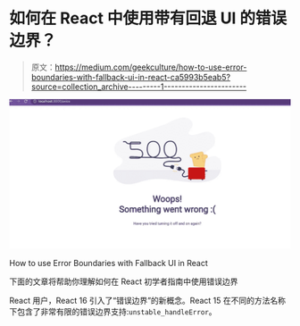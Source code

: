 # 如何在 React 中使用带有回退 UI 的错误边界？

> 原文：<https://medium.com/geekculture/how-to-use-error-boundaries-with-fallback-ui-in-react-ca5993b5eab5?source=collection_archive---------1----------------------->

![](img/d2f208e73e011549ecccb621b2fec185.png)

How to use Error Boundaries with Fallback UI in React

下面的文章将帮助你理解如何在 React 初学者指南中使用错误边界

React 用户，React 16 引入了“错误边界”的新概念。React 15 在不同的方法名称下包含了非常有限的错误边界支持:`unstable_handleError`。